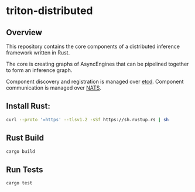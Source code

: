 # triton-distributed

## Overview

This repository contains the core components of a distributed inference framework written in Rust. 

The core is creating graphs of AsyncEngines that can be pipelined together to form an inference graph. 

Component discovery and registration is managed over [etcd](https://etcd.io/). Component communication is managed over [NATS](https://nats.io/).


## Install Rust:

```bash
curl --proto '=https' --tlsv1.2 -sSf https://sh.rustup.rs | sh
```

## Rust Build

```bash
cargo build
```

## Run Tests

```bash
cargo test
```


